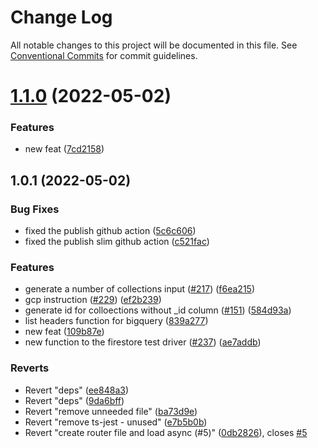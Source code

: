 # Change Log

All notable changes to this project will be documented in this file.
See [Conventional Commits](https://conventionalcommits.org) for commit guidelines.

# [1.1.0](https://github.com/MXPOL/velo-external-db/compare/v1.0.1...v1.1.0) (2022-05-02)


### Features

* new feat ([7cd2158](https://github.com/MXPOL/velo-external-db/commit/7cd21586956da46628a8cca7996d4efc1f1b865f))





## 1.0.1 (2022-05-02)


### Bug Fixes

* fixed the publish github action ([5c6c606](https://github.com/MXPOL/velo-external-db/commit/5c6c6068c769366d3ebcfe441bd2e86620873f48))
* fixed the publish slim github action ([c521fac](https://github.com/MXPOL/velo-external-db/commit/c521fac8760504b33aa9b007f51c42ed3efa6434))


### Features

*  generate a number of collections input ([#217](https://github.com/MXPOL/velo-external-db/issues/217)) ([f6ea215](https://github.com/MXPOL/velo-external-db/commit/f6ea215917ad2798f71affd6339b970b3d4b9e15))
* gcp instruction ([#229](https://github.com/MXPOL/velo-external-db/issues/229)) ([ef2b239](https://github.com/MXPOL/velo-external-db/commit/ef2b239d5cd9a90470badb720addf9e06a766592))
* generate id for colloections without _id column ([#151](https://github.com/MXPOL/velo-external-db/issues/151)) ([584d93a](https://github.com/MXPOL/velo-external-db/commit/584d93adcdb8839d28905875777a09863ba15292))
* list headers function for bigquery ([839a277](https://github.com/MXPOL/velo-external-db/commit/839a277bc3b56a7b1f1ee53d4acc13f39f63526a))
* new feat ([109b87e](https://github.com/MXPOL/velo-external-db/commit/109b87e71fb4143c679d9297222fde845f325943))
* new function to the firestore test driver ([#237](https://github.com/MXPOL/velo-external-db/issues/237)) ([ae7addb](https://github.com/MXPOL/velo-external-db/commit/ae7addb87ffa6303581cad26b3aeeb99c06a7d90))


### Reverts

* Revert "deps" ([ee848a3](https://github.com/MXPOL/velo-external-db/commit/ee848a38b91142250fbc60706f09bc4eb9f0e05d))
* Revert "deps" ([9da6bff](https://github.com/MXPOL/velo-external-db/commit/9da6bff642a4abf35e32fae7c82fd1c14bbd4eb3))
* Revert "remove unneeded file" ([ba73d9e](https://github.com/MXPOL/velo-external-db/commit/ba73d9e10d272d6b1f165090680da687c460b416))
* Revert "remove ts-jest - unused" ([e7b5b0b](https://github.com/MXPOL/velo-external-db/commit/e7b5b0b416fc920a8d2b9d2f8ddf55393ad836f0))
* Revert "create router file and load async (#5)" ([0db2826](https://github.com/MXPOL/velo-external-db/commit/0db2826661d6ce07521a5fd9a946af7365879cc7)), closes [#5](https://github.com/MXPOL/velo-external-db/issues/5)

